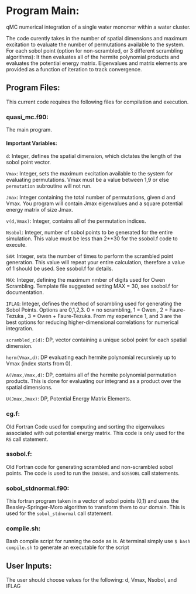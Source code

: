 # Program Main:
qMC numerical integration of a single water monomer within a water cluster. 


The code curently takes in the number of spatial dimensions and maximum excitation to evaluate the number of permutations available to the system. 
For each sobol point (option for non-scrambled, or 3 different scrambling algorithms):
It then evaluates all of the hermite polynomial products and evaluates the potential energy matrix. 
Eigenvalues and matrix elements are provided as a function of iteration to track convergence. 

## Program Files:
This current code requires the following files for compilation and execution.

### quasi_mc.f90:
The main program. 
#### Important Variables:
`d`: Integer, defines the spatial dimension, which dictates the length of the sobol point vector. 

`Vmax`: Integer, sets the maximum excitation available to the system for evaluating permutations.
Vmax must be a value between 1,9 or else `permutation` subroutine will not run. 

`Jmax`: Integer containing the total number of permutations, given d and Vmax. 
You program will contain Jmax eigenvalues and a square potential energy matrix of size Jmax.

`v(d,Vmax)`: Integer, contains all of the permutation indices.

`Nsobol`: Integer, number of sobol points to be generated for the entire simulation.
This value must be less than 2**30 for the ssobol.f code to execute. 

`SAM`: Integer, sets the number of times to perform the scrambled point generation.
This value will repeat your entire calculation, therefore a value of 1 should be used. 
See ssobol.f for details. 

`MAX`: Integer, defining the maximum nmber of digits used for Owen Scrambling. 
Template file suggested setting MAX = 30, see ssobol.f for documentation.

`IFLAG`: Integer, defines the method of scrambling used for generating the Sobol Points. 
Options are 0,1,2,3. 0 = no scrambling, 1 = Owen , 2 = Faure-Tezuka , 3 = Owen + Faure-Tezuka.
From my experience 1, and 3 are the best options for reducing higher-dimensional correlations for numerical integration. 

`scrambled_z(d)`: DP, vector containing a unique sobol point for each spatial dimension. 

`herm(Vmax,d)`: DP evaluating each hermite polynomial recursively up to Vmax (index starts from 0). 

`A(Vmax,Vmax,d)`: DP, contains all of the hermite polynomial permutation products. 
This is done for evaluating our integrand as a product over the spatial dimensions. 

`U(Jmax,Jmax)`: DP, Potential Energy Matrix Elements. 

### cg.f:
Old Fortran Code used for computing and sorting the eigenvalues associated with out potential energy matrix. 
This code is only used for the `RS` call statement.

### ssobol.f:
Old Fortran code for generating scrambled and non-scrambled sobol points. 
The code is used to run the `INSSOBL` and `GOSSOBL` call statements. 

### sobol_stdnormal.f90:
This fortran program taken in a vector of sobol points (0,1) and uses the Beasley-Springer-Moro algorithm to transform them to our domain. 
This is used for the `sobol_stdnormal` call statement. 

### compile.sh:
Bash compile script for running the code as is.
At terminal simply use `$ bash compile.sh` to generate an executable for the script

## User Inputs:
The user should choose values for the following:
d, Vmax, Nsobol, and IFLAG
